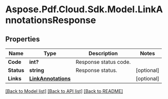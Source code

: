 # Aspose.Pdf.Cloud.Sdk.Model.LinkAnnotationsResponse


## Properties

Name | Type | Description | Notes
------------ | ------------- | ------------- | -------------
**Code** | **int?** | Response status code. | 
**Status** | **string** | Response status. | [optional] 
**Links** | [**LinkAnnotations**](LinkAnnotations.md) |  | [optional] 

[[Back to Model list]](../README.md#documentation-for-models) [[Back to API list]](../README.md#documentation-for-api-endpoints) [[Back to README]](../README.md)

